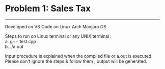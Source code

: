 # Problem 1: Sales Tax

---------------------------------------------------

Developed on VS Code on Linux Arch Manjaro OS  <br/>

Steps to run on Linux terminal or any UNIX terminal : <br/>
a.  g++ test.cpp <br/>
b. ./a.out <br/>

Input procedure is explained when the compiled file or a.out is executed. Please don't ignore the steps & follow them , output will be generated.

